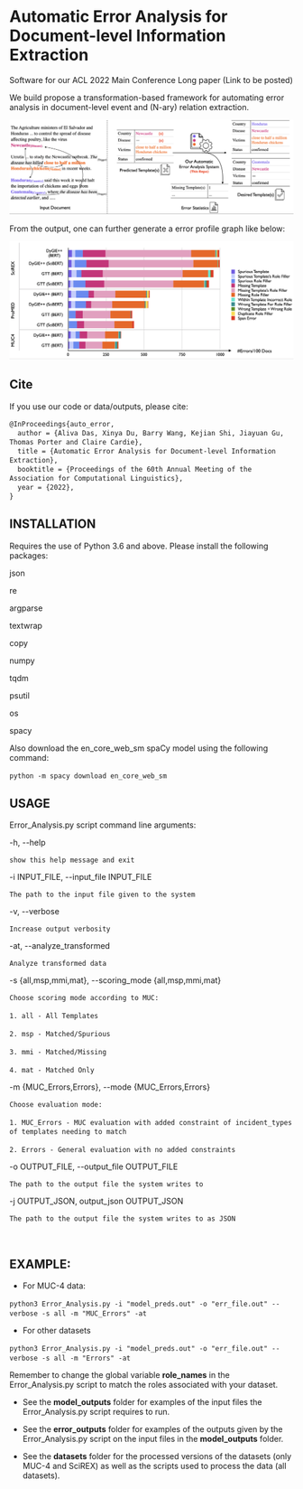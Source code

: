 # Automatic Error Analysis for Document-level Information Extraction

Software for our ACL 2022 Main Conference Long paper (Link to be posted) 

We build propose a transformation-based framework for automating error analysis in document-level event and (N-ary) relation extraction. 

![Our workflow](./image/image0.png?raw=true)

From the output, one can further generate a error profile graph like below:

![figure](./image/image1.png?raw=true)

## Cite

If you use our code or data/outputs, please cite:

	@InProceedings{auto_error,
	  author = {Aliva Das, Xinya Du, Barry Wang, Kejian Shi, Jiayuan Gu, Thomas Porter and Claire Cardie},
	  title = {Automatic Error Analysis for Document-level Information Extraction},
	  booktitle = {Proceedings of the 60th Annual Meeting of the Association for Computational Linguistics},
	  year = {2022},
	}

## INSTALLATION

Requires the use of Python 3.6 and above. Please install the following packages:

json

re

argparse

textwrap

copy

numpy

tqdm

psutil

os

spacy

Also download the en_core_web_sm spaCy model using the following command: 

``python -m spacy download en_core_web_sm``


## USAGE 

Error_Analysis.py script command line arguments:

  -h, --help            

    show this help message and exit

  -i INPUT_FILE, --input_file INPUT_FILE            

    The path to the input file given to the system

  -v, --verbose         

    Increase output verbosity

  -at, --analyze_transformed            

    Analyze transformed data

  -s {all,msp,mmi,mat}, --scoring_mode {all,msp,mmi,mat}

    Choose scoring mode according to MUC:
    
    1. all - All Templates
    
    2. msp - Matched/Spurious
    
    3. mmi - Matched/Missing
    
    4. mat - Matched Only

  -m {MUC_Errors,Errors}, --mode {MUC_Errors,Errors}

    Choose evaluation mode:
    
    1. MUC_Errors - MUC evaluation with added constraint of incident_types of templates needing to match
    
    2. Errors - General evaluation with no added constraints

  -o OUTPUT_FILE, --output_file OUTPUT_FILE            

    The path to the output file the system writes to

  -j OUTPUT_JSON, output_json OUTPUT_JSON     

    The path to the output file the system writes to as JSON


​                        
## EXAMPLE:

- For MUC-4 data:

``python3 Error_Analysis.py -i "model_preds.out" -o "err_file.out" --verbose -s all -m "MUC_Errors" -at``

- For other datasets

``python3 Error_Analysis.py -i "model_preds.out" -o "err_file.out" --verbose -s all -m "Errors" -at``

Remember to change the global variable **role_names** in the Error_Analysis.py script to match the roles associated with your dataset.

- See the **model_outputs** folder for examples of the input files the Error_Analysis.py script requires to run.

- See the **error_outputs** folder for examples of the outputs given by the Error_Analysis.py script on the input files in the **model_outputs** folder.

- See the **datasets** folder for the processed versions of the datasets (only MUC-4 and SciREX) as well as the scripts used to process the data (all datasets).

